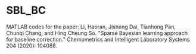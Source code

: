 # SBL_BC
MATLAB codes for the paper: Li, Haoran, Jisheng Dai, Tianhong Pan, Chunqi Chang, and Hing Cheung So. "Sparse Bayesian learning approach for baseline correction." Chemometrics and Intelligent Laboratory Systems 204 (2020): 104088.
